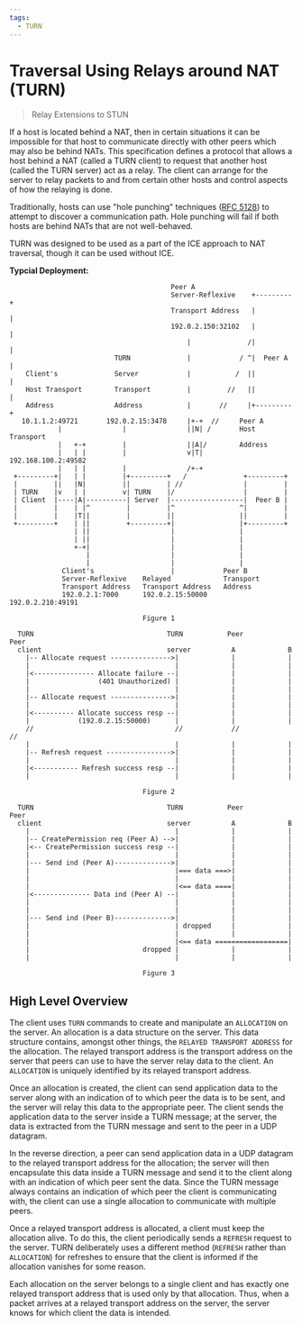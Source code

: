 ```yaml
---
tags:
  - TURN
---
```


# Traversal Using Relays around NAT (TURN)
> Relay Extensions to STUN

If a host is located behind a NAT, then in certain situations it can be impossible for that host to communicate directly with other peers which may also be behind NATs. This specification defines a protocol that allows a host behind a NAT (called a TURN client) to request that another host (called the TURN server) act as a relay. The client can arrange for the server to relay packets to and from certain other hosts and control aspects of how the relaying is done.

Traditionally, hosts can use "hole punching" techniques ([RFC 5128](https://tools.ietf.org/html/rfc5128)) to attempt to discover a communication path. Hole punching will fail if both hosts are behind NATs that are not well-behaved. 

TURN was designed to be used as a part of the ICE approach to NAT traversal, though it can be used without ICE.

**Typcial Deployment:**
```
                                        Peer A
                                        Server-Reflexive    +---------+
                                        Transport Address   |         |
                                        192.0.2.150:32102   |         |
                                            |              /|         |
                          TURN              |            / ^|  Peer A |
    Client's              Server            |           /  ||         |
    Host Transport        Transport         |         //   ||         |
    Address               Address           |       //     |+---------+
   10.1.1.2:49721       192.0.2.15:3478     |+-+  //     Peer A
            |               |               ||N| /       Host Transport
            |   +-+         |               ||A|/        Address
            |   | |         |               v|T|     192.168.100.2:49582
            |   | |         |               /+-+
 +---------+|   | |         |+---------+   /              +---------+
 |         ||   |N|         ||         | //               |         |
 | TURN    |v   | |         v| TURN    |/                 |         |
 | Client  |----|A|----------| Server  |------------------|  Peer B |
 |         |    | |^         |         |^                ^|         |
 |         |    |T||         |         ||                ||         |
 +---------+    | ||         +---------+|                |+---------+
                | ||                    |                |
                | ||                    |                |
                +-+|                    |                |
                   |                    |                |
                   |                    |                |
             Client's                   |            Peer B
             Server-Reflexive    Relayed             Transport
             Transport Address   Transport Address   Address
             192.0.2.1:7000      192.0.2.15:50000     192.0.2.210:49191

                                 Figure 1
```							 
```							 
  TURN                                 TURN           Peer          Peer
  client                               server          A             B
    |-- Allocate request --------------->|             |             |
    |                                    |             |             |
    |<--------------- Allocate failure --|             |             |
    |                 (401 Unauthorized) |             |             |
    |                                    |             |             |
    |-- Allocate request --------------->|             |             |
    |                                    |             |             |
    |<---------- Allocate success resp --|             |             |
    |            (192.0.2.15:50000)      |             |             |
    //                                   //            //            //
    |                                    |             |             |
    |-- Refresh request ---------------->|             |             |
    |                                    |             |             |
    |<----------- Refresh success resp --|             |             |
    |                                    |             |             |

                                 Figure 2								 
```
```
  TURN                                 TURN           Peer          Peer
  client                               server          A             B
    |                                    |             |             |
    |-- CreatePermission req (Peer A) -->|             |             |
    |<-- CreatePermission success resp --|             |             |
    |                                    |             |             |
    |--- Send ind (Peer A)-------------->|             |             |
    |                                    |=== data ===>|             |
    |                                    |             |             |
    |                                    |<== data ====|             |
    |<-------------- Data ind (Peer A) --|             |             |
    |                                    |             |             |
    |                                    |             |             |
    |--- Send ind (Peer B)-------------->|             |             |
    |                                    | dropped     |             |
    |                                    |             |             |
    |                                    |<== data ==================|
    |                            dropped |             |             |
    |                                    |             |             |

                                 Figure 3
```

## High Level Overview

The client uses `TURN` commands to create and manipulate an `ALLOCATION` on the server.  An allocation is a data structure on the server. This data structure contains, amongst other things, the `RELAYED TRANSPORT ADDRESS` for the allocation.  The relayed transport address is the transport address on the server that peers can use to have the server relay data to the client.  An `ALLOCATION` is uniquely identified by its relayed transport address.

Once an allocation is created, the client can send application data to the server along with an indication of to which peer the data is to be sent, and the server will relay this data to the appropriate peer.  The client sends the application data to the server inside a TURN message; at the server, the data is extracted from the TURN message and sent to the peer in a UDP datagram.  

In the reverse direction, a peer can send application data in a UDP datagram to the relayed transport address for the allocation; the server will then encapsulate this data inside a TURN message and send it to the client along with an indication of which peer sent the data.  Since the TURN message always contains an indication of which peer the client is communicating with, the client can use a single allocation to communicate with multiple peers.
   
Once a relayed transport address is allocated, a client must keep the
allocation alive.  To do this, the client periodically sends a
`REFRESH` request to the server.  TURN deliberately uses a different
method (`REFRESH` rather than `ALLOCATION`) for refreshes to ensure that the client is informed if the allocation vanishes for some reason.
   
Each allocation on the server belongs to a single client and has
exactly one relayed transport address that is used only by that
allocation.  Thus, when a packet arrives at a relayed transport
address on the server, the server knows for which client the data is
intended.